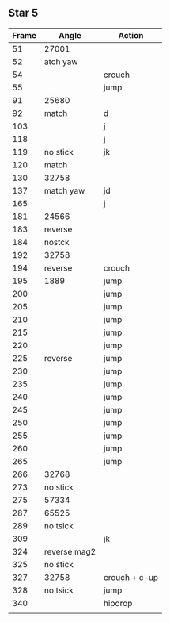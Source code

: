## Star 5  

| Frame | Angle        | Action        |
| ----- | ------------ | ------------- |
| 51    | 27001        |               |
| 52    | atch yaw     |               |
| 54    |              | crouch        |
| 55    |              | jump          |
| 91    | 25680        |               |
| 92    | match        | d             |
| 103   |              | j             |
| 118   |              | j             |
| 119   | no stick     | jk            |
| 120   | match        |               |
| 130   | 32758        |               |
| 137   | match yaw    | jd            |
| 165   |              | j             |
| 181   | 24566        |               |
| 183   | reverse      |               |
| 184   | nostck       |               |
| 192   | 32758        |               |
| 194   | reverse      | crouch        |
| 195   | 1889         | jump          |
| 200   |              | jump          |
| 205   |              | jump          |
| 210   |              | jump          |
| 215   |              | jump          |
| 220   |              | jump          |
| 225   | reverse      | jump          |
| 230   |              | jump          |
| 235   |              | jump          |
| 240   |              | jump          |
| 245   |              | jump          |
| 250   |              | jump          |
| 255   |              | jump          |
| 260   |              | jump          |
| 265   |              | jump          |
| 266   | 32768        |               |
| 273   | no stick     |               |
| 275   | 57334        |               |
| 287   | 65525        |               |
| 289   | no tsick     |               |
| 309   |              | jk            |
| 324   | reverse mag2 |               |
| 325   | no stick     |               |
| 327   | 32758        | crouch + c-up |
| 328   | no tsick     | jump          |
| 340   |              | hipdrop       |
|       |              |               |